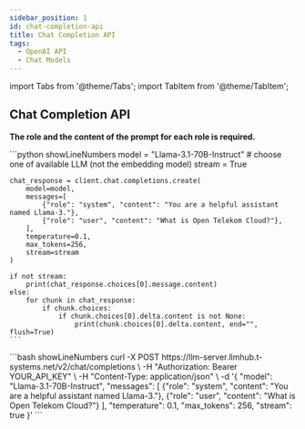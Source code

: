 ```yaml
---
sidebar_position: 1
id: chat-completion-api
title: Chat Completion API
tags:
  - OpenAI API
  - Chat Models
---
```


import Tabs from '@theme/Tabs';
import TabItem from '@theme/TabItem';

## Chat Completion API

**The role and the content of the prompt for each role is required.**

<Tabs>
  <TabItem value="py" label="Python" default>
    ```python showLineNumbers
    model = "Llama-3.1-70B-Instruct"  # choose one of available LLM (not the embedding model)
    stream = True 

    chat_response = client.chat.completions.create(
        model=model,
        messages=[
            {"role": "system", "content": "You are a helpful assistant named Llama-3."},
            {"role": "user", "content": "What is Open Telekom Cloud?"},
        ],
        temperature=0.1,
        max_tokens=256,
        stream=stream
    )

    if not stream:
        print(chat_response.choices[0].message.content)
    else:
        for chunk in chat_response:
            if chunk.choices:
                if chunk.choices[0].delta.content is not None:
                    print(chunk.choices[0].delta.content, end="", flush=True)
    ```
  </TabItem>

  <TabItem value="curl" label="cURL">
    ```bash showLineNumbers
    curl -X POST https://llm-server.llmhub.t-systems.net/v2/chat/completions \
    -H "Authorization: Bearer YOUR_API_KEY" \
    -H "Content-Type: application/json" \
    -d '{
        "model": "Llama-3.1-70B-Instruct",
        "messages": [
            {"role": "system", "content": "You are a helpful assistant named Llama-3."},
            {"role": "user", "content": "What is Open Telekom Cloud?"}
        ],
        "temperature": 0.1,
        "max_tokens": 256,
        "stream": true
    }'
    ```
  </TabItem>
</Tabs>
